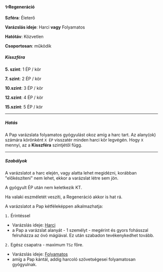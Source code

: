 #### ✨Regeneráció

**Szféra**: Életerő

**Varázslás ideje**: Harci **vagy** Folyamatos

**Hatótáv**: Közvetlen

**Csoportosan**: működik

##### Kisszféra

**5. szint**: 1 ÉP / kör

**7. szint**: 2 ÉP / kör

**10.szint**: 3 ÉP / kör

**12.szint**: 4 ÉP / kör

**15.szint**: 5 ÉP / kör

---
##### Hatás

A Pap varázslata folyamatos gyógyulást okoz amíg a harc tart. Az alany(ok) számára körönként `X ÉP` visszatér minden harci kör legvégén. Hogy `X` mennyi, az a **Kisszféra** szintjétől függ.

---
##### Szabályok

A varázslatot a harc elején, vagy alatta lehet megidézni, korábban "előkészíteni" nem lehet, ekkor a varázslat létre sem jön.

A gyógyult ÉP után nem keletkezik KT.

Ha valaki eszméletét veszíti, a Regeneráció akkor is hat rá.

A varázslatot a Pap kétféleképpen alkalmazhatja:

`1.` Érintéssel
- Varázslás ideje: [Harci](../102_papi.magia.alapszabalyok.md#var%C3%A1zsl%C3%A1s-ideje)
- a Pap a varázslat alanyát - 1 személyt - megérint és gyors fohásszal felruházza az óvó mágiával. Ez után szabadon tevékenykedhet tovább. 


`2.` Egész csapatra - maximum `TSz` főre.
- Varázslás ideje: [Folyamatos](../102_papi.magia.alapszabalyok.md#var%C3%A1zsl%C3%A1s-ideje)
- amíg a Pap kántál, addig harcoló szövetségesei folyamatosan gyógyulnak. 
